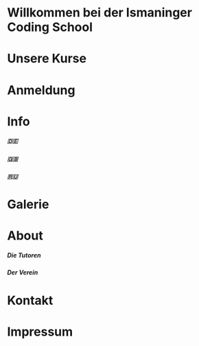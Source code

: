 # Willkommen bei der Ismaninger Coding School

# Unsere Kurse

# Anmeldung

# Info
##### 🇩🇪 
##### 🇬🇧 
##### 🇷🇺 

# Galerie

# About 
##### Die Tutoren
##### Der Verein

# Kontakt

# Impressum
